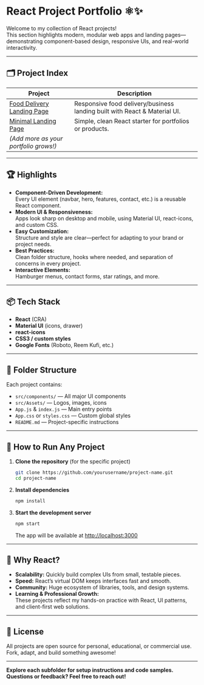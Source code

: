 # React Project Portfolio ⚛️✨

Welcome to my collection of React projects!  
This section highlights modern, modular web apps and landing pages—demonstrating component-based design, responsive UIs, and real-world interactivity.

---

## 🗂️ Project Index

| Project                                    | Description                                                         |
|---------------------------------------------|---------------------------------------------------------------------|
| [Food Delivery Landing Page](./SimpleLanding)  | Responsive food delivery/business landing built with React & Material UI. |
| [Minimal Landing Page](./LandingHero)       | Simple, clean React starter for portfolios or products.             |
| *(Add more as your portfolio grows!)*                |                                                                     |

---

## 🏆 Highlights

- **Component-Driven Development:**  
  Every UI element (navbar, hero, features, contact, etc.) is a reusable React component.
- **Modern UI & Responsiveness:**  
  Apps look sharp on desktop and mobile, using Material UI, react-icons, and custom CSS.
- **Easy Customization:**  
  Structure and style are clear—perfect for adapting to your brand or project needs.
- **Best Practices:**  
  Clean folder structure, hooks where needed, and separation of concerns in every project.
- **Interactive Elements:**  
  Hamburger menus, contact forms, star ratings, and more.

---

## 📦 Tech Stack

- **React** (CRA)
- **Material UI** (icons, drawer)
- **react-icons**
- **CSS3 / custom styles**
- **Google Fonts** (Roboto, Reem Kufi, etc.)

---

## 📁 Folder Structure

Each project contains:

- `src/components/` — All major UI components
- `src/Assets/` — Logos, images, icons
- `App.js` & `index.js` — Main entry points
- `App.css` or `styles.css` — Custom global styles
- `README.md` — Project-specific instructions

---

## 🚀 How to Run Any Project

1. **Clone the repository** (for the specific project)
    ```sh
    git clone https://github.com/yourusername/project-name.git
    cd project-name
    ```

2. **Install dependencies**
    ```sh
    npm install
    ```

3. **Start the development server**
    ```sh
    npm start
    ```
    The app will be available at [http://localhost:3000](http://localhost:3000)

---

## 🧩 Why React?

- **Scalability:** Quickly build complex UIs from small, testable pieces.
- **Speed:** React’s virtual DOM keeps interfaces fast and smooth.
- **Community:** Huge ecosystem of libraries, tools, and design systems.
- **Learning & Professional Growth:**  
  These projects reflect my hands-on practice with React, UI patterns, and client-first web solutions.

---

## 📝 License

All projects are open source for personal, educational, or commercial use.  
Fork, adapt, and build something awesome!

---

**Explore each subfolder for setup instructions and code samples.  
Questions or feedback? Feel free to reach out!**

